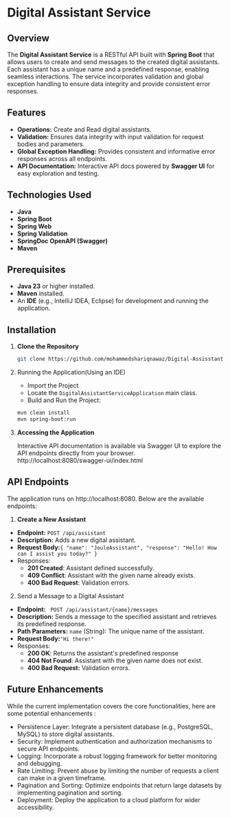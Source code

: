 # Digital Assistant Service

## Overview

The **Digital Assistant Service** is a RESTful API built with **Spring Boot** that allows users to create and send messages to the created digital assistants.
Each assistant has a unique name and a predefined response, enabling seamless interactions.
The service incorporates validation and global exception handling to ensure data integrity and provide consistent error responses.

## Features

- **Operations:** Create and Read digital assistants.
- **Validation:** Ensures data integrity with input validation for request bodies and parameters.
- **Global Exception Handling:** Provides consistent and informative error responses across all endpoints.
- **API Documentation:** Interactive API docs powered by **Swagger UI** for easy exploration and testing.

## Technologies Used

- **Java**
- **Spring Boot**
- **Spring Web**
- **Spring Validation**
- **SpringDoc OpenAPI (Swagger)**
- **Maven**

## Prerequisites

- **Java 23** or higher installed.
- **Maven** installed.
- An **IDE** (e.g., IntelliJ IDEA, Eclipse) for development and running the application.


## Installation

1. **Clone the Repository**

   ```bash
   git clone https://github.com/mohammedshariqnawaz/Digital-Assisstant-Service.git
   ```
2. Running the Application(Using an IDE)
   - Import the Project
   - Locate the `DigitalAssistantServiceApplication` main class.
   - Build and Run the Project:
    ```bash
    mvn clean install
   mvn spring-boot:run
    ```
3. **Accessing the Application**

   Interactive API documentation is available via Swagger UI to explore the API endpoints directly from your browser.
   http://localhost:8080/swagger-ui/index.html

## API Endpoints
The application runs on http://localhost:8080. Below are the available endpoints:

1.   **Create a New Assistant**

* **Endpoint:** `POST /api/assistant`
* **Description:** Adds a new digital assistant.
* **Request Body:**`{
"name": "JouleAssistant",
"response": "Hello! How can I assist you today?"
}`
* Responses:
  * **201 Created**: Assistant defined successfully.
  * **409 Conflict**: Assistant with the given name already exists.
  * **400 Bad Request**: Validation errors.

2. Send a Message to a Digital Assistant
* **Endpoint:** ` POST /api/assistant/{name}/messages`
* **Description:** Sends a message to the specified assistant and retrieves its predefined response.
* **Path Parameters:** `name` (String): The unique name of the assistant.
* **Request Body:**`"Hi there!"`
* Responses:
  * **200 OK**: Returns the assistant's predefined response
  * **404 Not Found**: Assistant with the given name does not exist.
  * **400 Bad Request:** Validation errors.

## Future Enhancements
While the current implementation covers the core functionalities, here are some potential enhancements :

* Persistence Layer: Integrate a persistent database (e.g., PostgreSQL, MySQL) to store digital assistants.
* Security: Implement authentication and authorization mechanisms to secure API endpoints.
* Logging: Incorporate a robust logging framework for better monitoring and debugging.
* Rate Limiting: Prevent abuse by limiting the number of requests a client can make in a given timeframe.
* Pagination and Sorting: Optimize endpoints that return large datasets by implementing pagination and sorting.
* Deployment: Deploy the application to a cloud platform for wider accessibility.